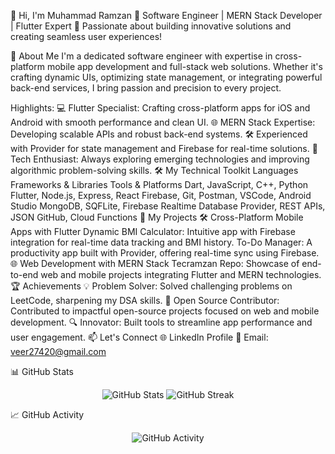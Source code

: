 
👋 Hi, I'm Muhammad Ramzan
🎯 Software Engineer | MERN Stack Developer | Flutter Expert
🌟 Passionate about building innovative solutions and creating seamless user experiences!

🚀 About Me
I'm a dedicated software engineer with expertise in cross-platform mobile app development and full-stack web solutions. Whether it's crafting dynamic UIs, optimizing state management, or integrating powerful back-end services, I bring passion and precision to every project.

Highlights:
💻 Flutter Specialist: Crafting cross-platform apps for iOS and Android with smooth performance and clean UI.
🌐 MERN Stack Expertise: Developing scalable APIs and robust back-end systems.
🛠️ Experienced with Provider for state management and Firebase for real-time solutions.
🎯 Tech Enthusiast: Always exploring emerging technologies and improving algorithmic problem-solving skills.
🛠 My Technical Toolkit
Languages	Frameworks & Libraries	Tools & Platforms
Dart, JavaScript, C++, Python	Flutter, Node.js, Express, React	Firebase, Git, Postman, VSCode, Android Studio
MongoDB, SQFLite, Firebase Realtime Database	Provider, REST APIs, JSON	GitHub, Cloud Functions
🌟 My Projects
🛠 Cross-Platform Mobile Apps with Flutter
Dynamic BMI Calculator: Intuitive app with Firebase integration for real-time data tracking and BMI history.
To-Do Manager: A productivity app built with Provider, offering real-time sync using Firebase.
🌐 Web Development with MERN Stack
Tecramzan Repo: Showcase of end-to-end web and mobile projects integrating Flutter and MERN technologies.
🏆 Achievements
💡 Problem Solver: Solved challenging problems on LeetCode, sharpening my DSA skills.
🏅 Open Source Contributor: Contributed to impactful open-source projects focused on web and mobile development.
🔍 Innovator: Built tools to streamline app performance and user engagement.
📫 Let's Connect
🌐 LinkedIn Profile
📧 Email: veer27420@gmail.com

📊 GitHub Stats
<p align="center"> <img src="https://github-readme-stats.vercel.app/api?username=tecramzan&show_icons=true&theme=radical&count_private=true" alt="GitHub Stats" /> <img src="https://github-readme-streak-stats.herokuapp.com/?user=tecramzan&theme=radical" alt="GitHub Streak" /> </p>
📈 GitHub Activity
<p align="center"> <img src="https://github-readme-activity-graph.vercel.app/graph?username=tecramzan&theme=react-dark" alt="GitHub Activity" /> </p>
